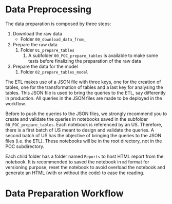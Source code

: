 # Data Preprocessing

The data preparation is composed by three steps:

1. Download the raw data
   - Folder `00_download_data_from_`
2. Prepare the raw data
   1. Folder `01_prepare_tables` 
      1. A subfolder `00_POC_prepare_tables` is available to make some tests before finalizing the preparation of the raw data
3. Prepare the data for the model
   1. Folder `02_prepare_tables_model` 



The ETL makes use of a JSON file with three keys, one for the creation of tables, one for the transformation of tables and a last key for analysing the tables. This JSON file is used to bring the queries to the ETL, say differently in production. All queries in the JSON files are made to be deployed in the workflow. 

Before to push the queries to the JSON files, we strongly recommend you to create and validate the queries in notebooks saved in the subfolder `00_POC_prepare_tables`. Each notebook is referenced by an US. Therefore, there is a first batch of US meant to design and validate the queries. A second batch of US has the objective of bringing the queries to the JSON files (i.e. the ETL). These notebooks will be in the root directory, not in the POC subdirectory. 



Each child folder has a folder named `Reports` to host HTML report from the notebook. It is recommended to saved the notebook in `md` format for versioning purpose, reset the notebook to avoid overload the notebook and generate an HTML (with or without the code) to ease the reading.



# Data Preparation Workflow

